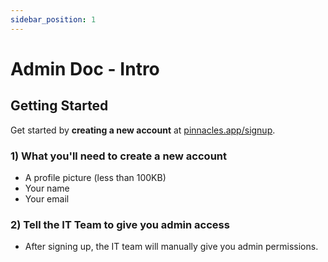 ```yaml
---
sidebar_position: 1
---
```


# Admin Doc - Intro

## Getting Started

Get started by **creating a new account** at [pinnacles.app/signup](https://pinnacles.app/signup).


### 1) What you'll need to create a new account

- A profile picture (less than 100KB)
- Your name
- Your email

### 2) Tell the IT Team to give you admin access
- After signing up, the IT team will manually give you admin permissions.


